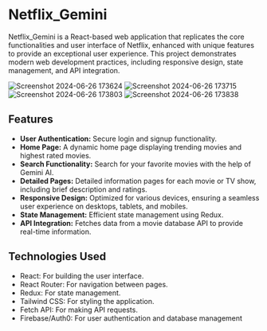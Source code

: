 # Netflix_Gemini
Netflix_Gemini is a React-based web application that replicates the core functionalities and user interface of Netflix, enhanced with unique features to provide an exceptional user experience. This project demonstrates modern web development practices, including responsive design, state management, and API integration.

![Screenshot 2024-06-26 173624](https://github.com/amit-maurya0099/Netflix_Gemini/assets/139799731/a4a3213c-6391-47e1-a485-f0d54bad1f2c)
![Screenshot 2024-06-26 173715](https://github.com/amit-maurya0099/Netflix_Gemini/assets/139799731/9f7954f0-5195-4146-91f9-74f605afd623)
![Screenshot 2024-06-26 173803](https://github.com/amit-maurya0099/Netflix_Gemini/assets/139799731/1af00fcc-ab83-474a-8c15-3d01f699daf3)
![Screenshot 2024-06-26 173838](https://github.com/amit-maurya0099/Netflix_Gemini/assets/139799731/d0be585f-c043-48ae-b854-0524d735dad1)

## Features
- **User Authentication:** Secure login and signup functionality.
- **Home Page:** A dynamic home page displaying trending movies and highest rated movies.
- **Search Functionality:** Search for your favorite movies with the help of Gemini AI.
- **Detailed Pages:** Detailed information pages for each movie or TV show, including brief description and ratings.
- **Responsive Design:** Optimized for various devices, ensuring a seamless user experience on desktops, tablets, and mobiles.
- **State Management:** Efficient state management using   Redux.
- **API Integration:** Fetches data from a movie database API to provide real-time information.

 ## Technologies Used
- React: For building the user interface.
- React Router: For navigation between pages.
- Redux: For state management.
- Tailwind CSS: For styling the application.
- Fetch API: For making API requests.
- Firebase/Auth0: For user authentication and database management
